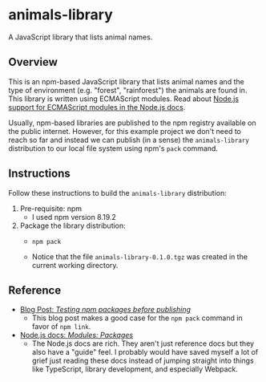 # animals-library

A JavaScript library that lists animal names.


## Overview

This is an npm-based JavaScript library that lists animal names and the type of environment (e.g. "forest", "rainforest")
the animals are found in. This library is written using ECMAScript modules. Read about [Node.js support for ECMAScript modules in the Node.js docs](https://nodejs.org/api/esm.html).

Usually, npm-based libraries are published to the npm registry available on the public internet. However, for this
example project we don't need to reach so far and instead we can publish (in a sense) the `animals-library` distribution
to our local file system using npm's `pack` command.


## Instructions

Follow these instructions to build the `animals-library` distribution:

1. Pre-requisite: npm
   * I used npm version 8.19.2
2. Package the library distribution:
   * ```shell
     npm pack
     ```
   * Notice that the file `animals-library-0.1.0.tgz` was created in the current working directory.


## Reference

* [Blog Post: *Testing npm packages before publishing*](https://medium.com/@vcarl/problems-with-npm-link-and-an-alternative-4dbdd3e66811)
  *  This blog post makes a good case for the `npm pack` command in favor of `npm link`.
* [Node.js docs: *Modules: Packages*](https://nodejs.org/api/packages.html#modules-packages)
  * The Node.js docs are rich. They aren't just reference docs but they also have a "guide" feel. I probably would have
    saved myself a lot of grief just reading these docs instead of jumping straight into things like TypeScript, library
    development, and especially Webpack.
